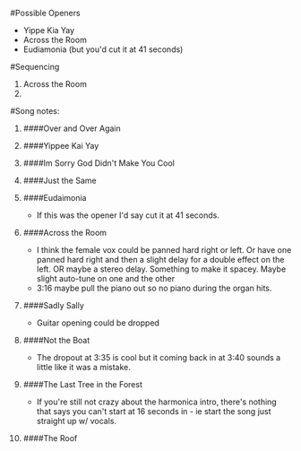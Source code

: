 #Possible Openers

* Yippe Kia Yay
* Across the Room
* Eudiamonia (but you'd cut it at 41 seconds)



#Sequencing

1. Across the Room
2. 



#Song notes:

1. ####Over and Over Again
2. ####Yippee Kai Yay
3. ####Im Sorry God Didn't Make You Cool
4. ####Just the Same
5. ####Eudaimonia
	* If this was the opener I'd say cut it at 41 seconds.
	
	
6. ####Across the Room
	* I think the female vox could be panned hard right or left. Or have one panned hard right and then a slight delay for a double effect on the left. OR maybe a stereo delay. Something to make it spacey. Maybe slight auto-tune on one and the other 
	* 3:16 maybe pull the piano out so no piano during the organ hits. 

7. ####Sadly Sally
	* Guitar opening could be dropped
8. ####Not the Boat
	* The dropout at 3:35 is cool but it coming back in at 3:40 sounds a little like it was a mistake. 
9. ####The Last Tree in the Forest
	* If you're still not crazy about the harmonica intro, there's nothing that says you can't start at 16 seconds in - ie start the song just straight up w/ vocals. 
10. ####The Roof